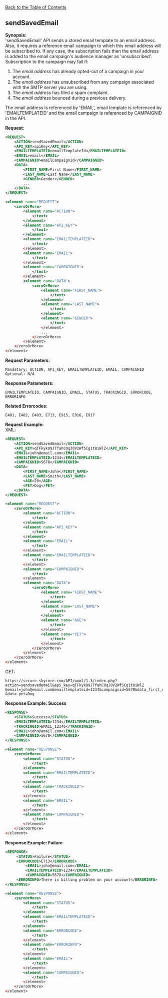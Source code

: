 [Back to the Table of Contents](/1.3/README.md)

## sendSavedEmail

__Synopsis:__  
'sendSavedEmail' API sends a stored email template to an email address. Also, it requires a reference email campaign to which this email address will be subscribed to. If any case, the subscription fails then the email address is added to the email campaign's audience manager as 'unsubscribed'. Subscription to the campaign may fail if:

1. The _email address_ has already opted-out of a campaign in your account.  
2. The _email address_ has unsubscribed from any campaign associated with the SMTP server you are using.  
3. The _email address_ has filed a spam complaint.  
4. The _email address_ bounced during a previous delivery.  


The email address is referenced by 'EMAIL', email template is referenced by 'EMAILTEMPLATEID' and the email campaign is referenced by CAMPAIGNID in the API.

__Request:__
```xml
<REQUEST>
  	<ACTION>sendSavedEmail</ACTION>
    <API_KEY>apiKey</API_KEY>
    <EMAILTEMPLATEID>emailTemplateId</EMAILTEMPLATEID>
    <EMAIL>email</EMAIL>
    <CAMPAIGNID>emailCampaignId</CAMPAIGNID>
    <DATA>
        <FIRST_NAME>First Name</FIRST_NAME>
        <LAST_NAME>Last Name</LAST_NAME>
        <GENDER>Gender</GENDER>
        ...
    </DATA>   
</REQUEST>
```

```xml
<element name="REQUEST">
	<zeroOrMore>
		<element name="ACTION">
			</text>
		</element>
		<element name="API_KEY">
			</text>
		</element>
		<element name="EMAILTEMPLATEID">
			</text>
		</element>
		<element name="EMAIL">
			</text>
		</element>
		<element name="CAMPAIGNID">
			</text>
		</element>
		<element name="DATA">
			<zeroOrMore>
				<element name="FIRST_NAME">
					</text>
				</element>
				<element name="LAST_NAME">
					</text>
				</element>
				<element name="GENDER">
					</text>
				</element>
				...
			</zeroOrMore>
		</element>
	</zeroOrMore>
</element>
```

__Request Parameters:__

    Mandatory: ACTION, API_KEY, EMAILTEMPLATEID, EMAIL, CAMPAIGNID
    Optional: N/A

__Response Parameters:__

    EMAILTEMPLATEID, CAMPAIGNID, EMAIL, STATUS, TRACKINGID, ERRORCODE, ERRORINFO

__Related Errorcodes:__

    E401, E402, E403, E713, E915, E916, E917

__Request Example:__  
XML:
```xml
<REQUEST>
    <ACTION>sendSavedEmail</ACTION>
    <API_KEY>qTFkykO9JTfahCOqJ0V2Wf5Cg1t8iWlZ</API_KEY>
    <EMAIL>john@email.com</EMAIL>
    <EMAILTEMPLATEID>1234</EMAILTEMPLATEID>
    <CAMPAIGNID>5678</CAMPAIGNID>
    <DATA>
        <FIRST_NAME>John</FIRST_NAME>
        <LAST_NAME>Smith</LAST_NAME>
        <AGE>29</AGE>
        <PET>Dog</PET>
    </DATA>   
</REQUEST>
```

```xml
<element name="REQUEST">
	<zeroOrMore>
		<element name="ACTION">
			</text>
		</element>
		<element name="API_KEY">
			</text>
		</element>
		<element name="EMAIL">
			</text>
		</element>
		<element name="EMAILTEMPLATEID">
			</text>
		</element>
		<element name="CAMPAIGNID">
			</text>
		</element>
		<element name="DATA">
			<zeroOrMore>
				<element name="FIRST_NAME">
					</text>
				</element>
				<element name="LAST_NAME">
					</text>
				</element>
				<element name="AGE">
					</text>
				</element>
				<element name="PET">
					</text>
				</element>
			</zeroOrMore>
		</element>
	</zeroOrMore>
</element>
```

GET:

    https://secure.skycore.com/API/wxml/1.3/index.php?action=sendsavedemail&api_key=qTFkykO9JTfahCOqJ0V2Wf5Cg1t8iWlZ
    &email=john@email.com&emailtemplateid=1234&campaignid=5678&data_first_name=John&data_last_name=Smith&data_age=29
    &data_pet=Dog

__Response Example: Success__
```xml
<RESPONSE>
    <STATUS>Success</STATUS>
    <EMAILTEMPLATEID>1234</EMAILTEMPLATEID>
    <TRACKINGID>EMAIL_12346</TRACKINGID>
    <EMAIL>john@email.com</EMAIL>
    <CAMPAIGNID>5678</CAMPAIGNID>
</RESPONSE>
```

```xml
<element name="RESPONSE">
	<zeroOrMore>
		<element name="STATUS">
			</text>
		</element>
		<element name="EMAILTEMPLATEID">
			</text>
		</element>
		<element name="TRACKINGID">
			</text>
		</element>
		<element name="EMAIL">
			</text>
		</element>
		<element name="CAMPAIGNID">
			</text>
		</element>
	</zeroOrMore>
</element>
```

__Response Example: Failure__
```xml
<RESPONSE>
     <STATUS>Failure</STATUS>
     <ERRORCODE>E713</ERRORCODE>
         <EMAIL>john@email.com</EMAIL>
         <EMAILTEMPLATEID>1234</EMAILTEMPLATEID>
         <CAMPAIGNID>5678</CAMPAIGNID>
     <ERRORINFO>There is billing problem on your account</ERRORINFO>
</RESPONSE>
```

```xml
<element name="RESPONSE">
	<zeroOrMore>
		<element name="STATUS">
			</text>
		</element>
		<element name="EMAILTEMPLATEID">
			</text>
		</element>
		<element name="ERRORCODE">
			</text>
		</element>
		<element name="ERRORINFO">
			</text>
		</element>
		<element name="EMAIL">
			</text>
		</element>
		<element name="CAMPAIGNID">
			</text>
		</element>
	</zeroOrMore>
</element>
```
